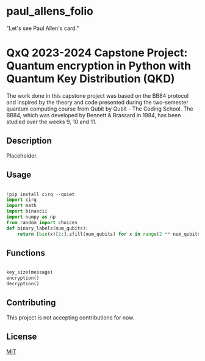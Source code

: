 # paul_allens_folio

"Let's see Paul Allen's card."

# QxQ 2023-2024 Capstone Project: Quantum encryption in Python with Quantum Key Distribution (QKD)

The work done in this capstone project was based on the BB84 protocol and inspired by the theory and code presented during the two-semester quantum
computing course from Qubit by Qubit - The Coding School. The BB84, which was developed by Bennett & Brassard in 1984, has been
studied over the weeks 9, 10 and 11.

## Description



Placeholder.


## Usage

```python

!pip install cirq --quiet
import cirq
import math
import binascii
import numpy as np
from random import choices
def binary_labels(num_qubits):
    return [bin(x)[2:].zfill(num_qubits) for x in range(2 ** num_qubits)]

```

## Functions

```python

key_size(message)
encryption()
decryption()

```

## Contributing

This project is not accepting contributions for now.

## License

[MIT](https://choosealicense.com/licenses/mit/)
